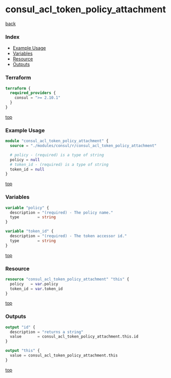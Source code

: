 # consul_acl_token_policy_attachment

[back](../consul.md)

### Index

- [Example Usage](#example-usage)
- [Variables](#variables)
- [Resource](#resource)
- [Outputs](#outputs)

### Terraform

```terraform
terraform {
  required_providers {
    consul = ">= 2.10.1"
  }
}
```

[top](#index)

### Example Usage

```terraform
module "consul_acl_token_policy_attachment" {
  source = "./modules/consul/r/consul_acl_token_policy_attachment"

  # policy - (required) is a type of string
  policy = null
  # token_id - (required) is a type of string
  token_id = null
}
```

[top](#index)

### Variables

```terraform
variable "policy" {
  description = "(required) - The policy name."
  type        = string
}

variable "token_id" {
  description = "(required) - The token accessor id."
  type        = string
}
```

[top](#index)

### Resource

```terraform
resource "consul_acl_token_policy_attachment" "this" {
  policy   = var.policy
  token_id = var.token_id
}
```

[top](#index)

### Outputs

```terraform
output "id" {
  description = "returns a string"
  value       = consul_acl_token_policy_attachment.this.id
}

output "this" {
  value = consul_acl_token_policy_attachment.this
}
```

[top](#index)